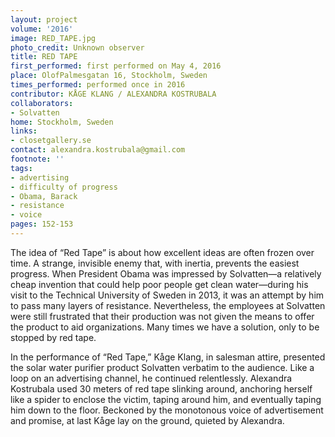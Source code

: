 ```yaml
---
layout: project
volume: '2016'
image: RED_TAPE.jpg
photo_credit: Unknown observer
title: RED TAPE
first_performed: first performed on May 4, 2016
place: OlofPalmesgatan 16, Stockholm, Sweden
times_performed: performed once in 2016
contributor: KÅGE KLANG / ALEXANDRA KOSTRUBALA
collaborators:
- Solvatten
home: Stockholm, Sweden
links:
- closetgallery.se
contact: alexandra.kostrubala@gmail.com
footnote: ''
tags:
- advertising
- difficulty of progress
- Obama, Barack
- resistance
- voice
pages: 152-153
---
```


The idea of “Red Tape” is about how excellent ideas are often frozen over time. A strange, invisible enemy that, with inertia, prevents the easiest progress. When President Obama was impressed by Solvatten—a relatively cheap invention that could help poor people get clean water—during his visit to the Technical University of Sweden in 2013, it was an attempt by him to pass many layers of resistance. Nevertheless, the employees at Solvatten were still frustrated that their production was not given the means to offer the product to aid organizations. Many times we have a solution, only to be stopped by red tape.

In the performance of “Red Tape,” Kåge Klang, in salesman attire, presented the solar water purifier product Solvatten verbatim to the audience. Like a loop on an advertising channel, he continued relentlessly. Alexandra Kostrubala used 30 meters of red tape slinking around, anchoring herself like a spider to enclose the victim, taping around him, and eventually taping him down to the floor. Beckoned by the monotonous voice of advertisement and promise, at last Kåge lay on the ground, quieted by Alexandra.

